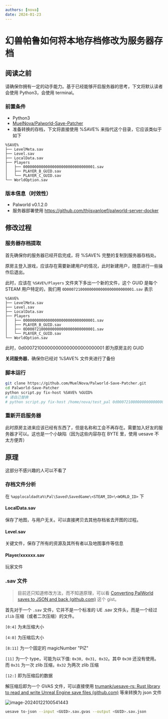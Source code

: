 ```yaml
---
authors: [nova]
date: 2024-01-23
---
```

# 幻兽帕鲁如何将本地存档修改为服务器存档

## 阅读之前

请确保你拥有一定的动手能力。基于已经能够开启服务器的思考，下文将默认读者会使用 Python3，会使用 terminal。

### 前置条件

- Python3
- [MuelNova/Palworld-Save-Patcher](https://github.com/MuelNova/Palworld-Save-Patcher)
- 准备转换的存档，下文将直接使用 %SAVE% 来指代这个目录，它应该类似于如下

```
%SAVE%
├── LevelMeta.sav
├── Level.sav
├── LocalData.sav
├── Players
│   ├── 00000000000000000000000000000001.sav
│   ├── PLAYER_B_GUID.sav
│   └── PLAYER_C_GUID.sav
└── WorldOption.sav
```



### 版本信息（时效性）

- Palworld v0.1.2.0
- 服务器部署使用 https://github.com/thijsvanloef/palworld-server-docker



## 修改过程

### 服务器存档提取

首先确保你的服务器已经开启完成，将 %SAVE% 完整的复制到服务器存档处。

原房主登入游戏，应该存在需要新建用户的情况，此时新建用户，随意进行一些操作后退出。

此时，应该在 `%SAVE%/Players` 文件夹下多出一个新的文件，这个 GUID 是每个 STEAM 用户特定的，我们用 `0D000721000000000000000000000001.sav` 表示

```
%SAVE%
├── LevelMeta.sav
├── Level.sav
├── LocalData.sav
├── Players
│   ├── 00000000000000000000000000000001.sav
│   ├── PLAYER_B_GUID.sav
│   ├── 0D000721000000000000000000000001.sav
│   └── PLAYER_C_GUID.sav
└── WorldOption.sav
```

此时，0d000721000000000000000000000001 即为原房主的 GUID

**关闭服务器**，确保你已经对 %SAVE% 文件夹进行了备份



### 脚本运行

```bash
git clone https://github.com/MuelNova/Palworld-Save-Patcher.git
cd Palworld-Save-Patcher
python script.py fix-host %SAVE% %GUID%
# 请自己替换
# python script.py fix-host /home/nova/test_pal 0d000721000000000000000000000000
```



### 重新开启服务器

此时原房主进来应该已经有东西了，但是名称和工会不再存在。需要加入好友的服务器才可以。这也是一个小缺陷（因为这些内容存在 BYTE 里，使用 uesave 不太方便弄）





## 原理

这部分不感兴趣的人可以不看了


### 存档文件分析

在 `%applocaldadta%\Pal\Saved\SavedGame\<STEAM_ID>\<WORLD_ID>` 下

#### LocalData.sav

保存了地图，与用户无关。可以直接拷贝去其他存档省去开图的过程。

#### Level.sav

关键文件，保存了所有的资源及其所有者以及地图事件等信息

#### Player/xxxxxx.sav

玩家文件

### .sav 文件

> 目前还只知道修改方法，而不知道原理，可以看 [Converting PalWorld saves to JSON and back (github.com)](https://gist.github.com/cheahjs/300239464dd84fe6902893b6b9250fd0) 这个 gist。

首先对于一个 `.sav` 文件，它并不是一个标准的 UE .sav 文件头，而是一个经过 `zlib` 压缩（或者二次压缩）的文件。

`[0:4]` 为未压缩大小

`[4:8]` 为压缩后大小

`[8:11]` 为一个固定的 magicNumber "PlZ"

`[11]` 为一个 type，可能为以下值: `0x30, 0x31, 0x32`。其中 `0x30` 还没有使用。而 `0x31` 为一次 zlib 压缩，`0x32` 为两次 zlib 压缩

`[12:]` 即为压缩后的数据



解压缩后即为一个 GVAS 文件，可以直接使用 [trumank/uesave-rs: Rust library to read and write Unreal Engine save files (github.com)](https://github.com/trumank/uesave-rs) 等来转换为 json 文件

![image-20240122100541443](https://cdn.ova.moe/img/image-20240122100541443.png)

```bash
uesave to-json --input <GUID>.sav.gvas --output <GUID>.sav.json
```
